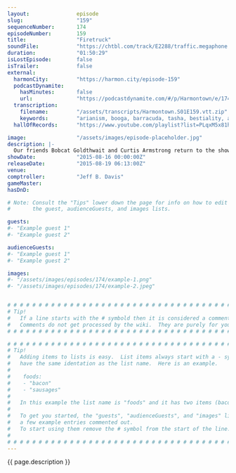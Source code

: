 ```yaml
---
layout:               episode
slug:                 "159"
sequenceNumber:       174
episodeNumber:        159
title:                "Firetruck"
soundFile:            "https://chtbl.com/track/E2288/traffic.megaphone.fm/STA9884448786.mp3?updated=1561415215"
duration:             "01:50:29"
isLostEpisode:        false
isTrailer:            false
external:
  harmonCity:         "https://harmon.city/episode-159"
  podcastDynamite:
    hasMinutes:       false
    url:              "https://podcastdynamite.com/#/p/Harmontown/e/174/159"
  transcription:
    filename:         "/assets/transcripts/Harmontown.S01E159.vtt.zip"
    keywords:         "arianism, booga, barracuda, tasha, bestiality, arsenio, gooding, aol, goldthwait, barry, cusack, d'morge, takei, cleveland, cuba, sulu, sundance, bobcat, agony"
  hallOfRecords:      "https://www.youtube.com/playlist?list=PLqxM5x81hNOYtfLrqV8D6yjZ5ebgRnypk"

image:                "/assets/images/episode-placeholder.jpg"
description: |-
  Our friends Bobcat Goldthwait and Curtis Armstrong return to the show with plenty of insane stories to share.
showDate:             "2015-08-16 00:00:00Z"
releaseDate:          "2015-08-19 06:13:00Z"
venue:                
comptroller:          "Jeff B. Davis"
gameMaster:           
hasDnD:               

# Note: Consult the "Tips" lower down the page for info on how to edit
#       the guest, audienceGuests, and images lists.

guests:
#- "Example guest 1"
#- "Example guest 2"

audienceGuests:
#- "Example guest 1"
#- "Example guest 2"

images:
#- "/assets/images/episodes/174/example-1.png"
#- "/assets/images/episodes/174/example-2.jpeg"


# # # # # # # # # # # # # # # # # # # # # # # # # # # # # # # # # # # # # # # # # # # # #
# Tip!
#   If a line starts with the # symbold then it is considered a comment.
#   Comments do not get processed by the wiki.  They are purely for your information.
# # # # # # # # # # # # # # # # # # # # # # # # # # # # # # # # # # # # # # # # # # # # #

# # # # # # # # # # # # # # # # # # # # # # # # # # # # # # # # # # # # # # # # # # # # #
# Tip!
#   Adding items to lists is easy.  List items always start with a - symbol and have
#   have the same identation as the list name.  Here is an example.
#
#    foods:
#    - "bacon"
#    - "sausages"
#
#   In this example the list name is "foods" and it has two items (bacon, and sausages).
#
#   To get you started, the "guests", "audienceGuests", and "images" lists below have
#   a few example entries commented out.
#   To start using them remove the # symbol from the start of the line.
#
# # # # # # # # # # # # # # # # # # # # # # # # # # # # # # # # # # # # # # # # # # # # #
---
```


<!-- The episode description will be rendered here -->
{{ page.description }}

<!-- Add your content BELOW here -->
<!-- vvvvvvvvvvvvvvvvvvvvvvvvvvv -->




<!-- ^^^^^^^^^^^^^^^^^^^^^^^^^^^ -->
<!-- Add your content ABOVE here -->

<!-- The episode gallery will be rendered here -->